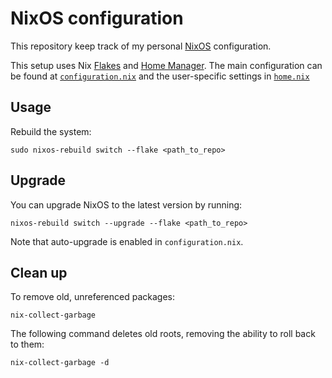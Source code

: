 # NixOS configuration

This repository keep track of my personal [NixOS][nixos] configuration.

This setup uses Nix [Flakes][flakes] and [Home Manager][home-manager]. The main configuration can be
found at [`configuration.nix`](configuration.nix) and the user-specific settings in
[`home.nix`](home.nix)

## Usage

Rebuild the system:
```
sudo nixos-rebuild switch --flake <path_to_repo>
```

## Upgrade

You can upgrade NixOS to the latest version by running:
```
nixos-rebuild switch --upgrade --flake <path_to_repo>
```

Note that auto-upgrade is enabled in `configuration.nix`.

## Clean up

To remove old, unreferenced packages:
```
nix-collect-garbage
```

The following command deletes old roots, removing the ability to roll back to them:
```
nix-collect-garbage -d
```

[nixos]: https://nixos.org
[home-manager]: https://github.com/nix-community/home-manager
[flakes]: https://nixos.wiki/wiki/flakes
